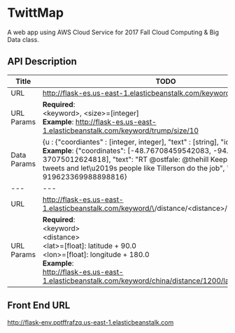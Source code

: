 # TwittMap
A web app using AWS Cloud Service for 2017 Fall Cloud Computing & Big Data class.

## API Description
| Title| TODO |
|---|---|
| URL | http://flask-es.us-east-1.elasticbeanstalk.com/keyword/\<keyword>/size/\<size> |
| URL Params | **Required**: <br> \<keyword>, \<size>=[integer] <br>**Example**: http://flask-es.us-east-1.elasticbeanstalk.com/keyword/trump/size/10 |
| Data Params | {u : {"coordiantes" : [integer, integer], "text" : [string],     "id" : [integer]}} <br> **Example**: {"coordinates": [-48.76708459542083, -94.    37075012624818], "text": "RT @ostfale: @thehill Keep #Trump busy with tweets     and let\u2019s people like Tillerson do the job", "id": 919623369988898816}     |
|---|---|
| URL | http://flask-es.us-east-1.elasticbeanstalk.com/keyword/\<keyword>/distance/\<distance>/lat/\<lat>/lon/\<lon> |
| URL Params | **Required**: <br> \<keyword> <br> \<distance> <br> \<lat>=[float]: latitude + 90.0 <br> \<lon>=[float]: longitude + 180.0 <br>**Example**: <br>http://flask-es.us-east-1.elasticbeanstalk.com/keyword/china/distance/1200/lat/160.0/lon/140.0|


## Front End URL
http://flask-env.pptffrafzq.us-east-1.elasticbeanstalk.com
